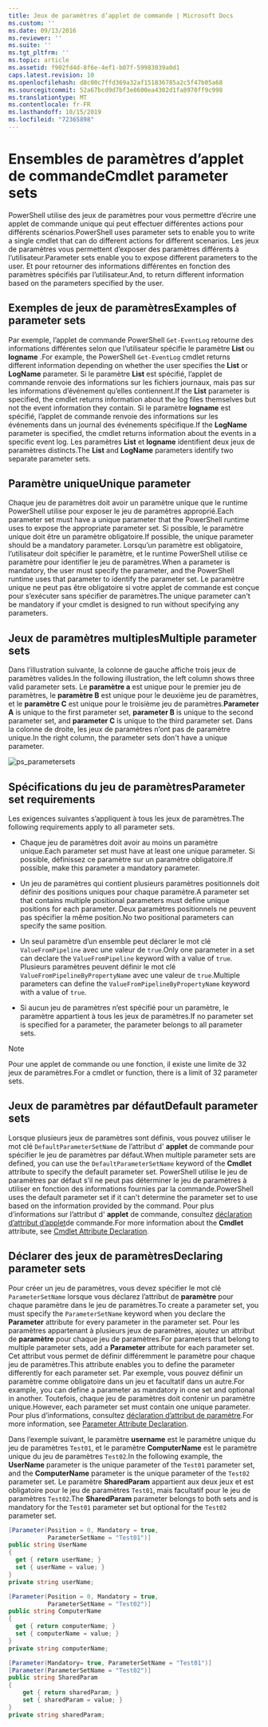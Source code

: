 ```yaml
---
title: Jeux de paramètres d’applet de commande | Microsoft Docs
ms.custom: ''
ms.date: 09/13/2016
ms.reviewer: ''
ms.suite: ''
ms.tgt_pltfrm: ''
ms.topic: article
ms.assetid: f902fd4d-8f6e-4ef1-b07f-59983039a0d1
caps.latest.revision: 10
ms.openlocfilehash: d8c00c7ffd369a32af151836785a2c5f47b05a68
ms.sourcegitcommit: 52a67bcd9d7bf3e8600ea4302d1fa8970ff9c998
ms.translationtype: MT
ms.contentlocale: fr-FR
ms.lasthandoff: 10/15/2019
ms.locfileid: "72365898"
---
```

# <a name="cmdlet-parameter-sets"></a><span data-ttu-id="cb326-102">Ensembles de paramètres d’applet de commande</span><span class="sxs-lookup"><span data-stu-id="cb326-102">Cmdlet parameter sets</span></span>

<span data-ttu-id="cb326-103">PowerShell utilise des jeux de paramètres pour vous permettre d’écrire une applet de commande unique qui peut effectuer différentes actions pour différents scénarios.</span><span class="sxs-lookup"><span data-stu-id="cb326-103">PowerShell uses parameter sets to enable you to write a single cmdlet that can do different actions for different scenarios.</span></span> <span data-ttu-id="cb326-104">Les jeux de paramètres vous permettent d’exposer des paramètres différents à l’utilisateur.</span><span class="sxs-lookup"><span data-stu-id="cb326-104">Parameter sets enable you to expose different parameters to the user.</span></span> <span data-ttu-id="cb326-105">Et pour retourner des informations différentes en fonction des paramètres spécifiés par l’utilisateur.</span><span class="sxs-lookup"><span data-stu-id="cb326-105">And, to return different information based on the parameters specified by the user.</span></span>

## <a name="examples-of-parameter-sets"></a><span data-ttu-id="cb326-106">Exemples de jeux de paramètres</span><span class="sxs-lookup"><span data-stu-id="cb326-106">Examples of parameter sets</span></span>

<span data-ttu-id="cb326-107">Par exemple, l’applet de commande PowerShell `Get-EventLog` retourne des informations différentes selon que l’utilisateur spécifie le paramètre **List** ou **logname** .</span><span class="sxs-lookup"><span data-stu-id="cb326-107">For example, the PowerShell `Get-EventLog` cmdlet returns different information depending on whether the user specifies the **List** or **LogName** parameter.</span></span> <span data-ttu-id="cb326-108">Si le paramètre **List** est spécifié, l’applet de commande renvoie des informations sur les fichiers journaux, mais pas sur les informations d’événement qu’elles contiennent.</span><span class="sxs-lookup"><span data-stu-id="cb326-108">If the **List** parameter is specified, the cmdlet returns information about the log files themselves but not the event information they contain.</span></span> <span data-ttu-id="cb326-109">Si le paramètre **logname** est spécifié, l’applet de commande renvoie des informations sur les événements dans un journal des événements spécifique.</span><span class="sxs-lookup"><span data-stu-id="cb326-109">If the **LogName** parameter is specified, the cmdlet returns information about the events in a specific event log.</span></span> <span data-ttu-id="cb326-110">Les paramètres **List** et **logname** identifient deux jeux de paramètres distincts.</span><span class="sxs-lookup"><span data-stu-id="cb326-110">The **List** and **LogName** parameters identify two separate parameter sets.</span></span>

## <a name="unique-parameter"></a><span data-ttu-id="cb326-111">Paramètre unique</span><span class="sxs-lookup"><span data-stu-id="cb326-111">Unique parameter</span></span>

<span data-ttu-id="cb326-112">Chaque jeu de paramètres doit avoir un paramètre unique que le runtime PowerShell utilise pour exposer le jeu de paramètres approprié.</span><span class="sxs-lookup"><span data-stu-id="cb326-112">Each parameter set must have a unique parameter that the PowerShell runtime uses to expose the appropriate parameter set.</span></span> <span data-ttu-id="cb326-113">Si possible, le paramètre unique doit être un paramètre obligatoire.</span><span class="sxs-lookup"><span data-stu-id="cb326-113">If possible, the unique parameter should be a mandatory parameter.</span></span> <span data-ttu-id="cb326-114">Lorsqu’un paramètre est obligatoire, l’utilisateur doit spécifier le paramètre, et le runtime PowerShell utilise ce paramètre pour identifier le jeu de paramètres.</span><span class="sxs-lookup"><span data-stu-id="cb326-114">When a parameter is mandatory, the user must specify the parameter, and the PowerShell runtime uses that parameter to identify the parameter set.</span></span> <span data-ttu-id="cb326-115">Le paramètre unique ne peut pas être obligatoire si votre applet de commande est conçue pour s’exécuter sans spécifier de paramètres.</span><span class="sxs-lookup"><span data-stu-id="cb326-115">The unique parameter can't be mandatory if your cmdlet is designed to run without specifying any parameters.</span></span>

## <a name="multiple-parameter-sets"></a><span data-ttu-id="cb326-116">Jeux de paramètres multiples</span><span class="sxs-lookup"><span data-stu-id="cb326-116">Multiple parameter sets</span></span>

<span data-ttu-id="cb326-117">Dans l’illustration suivante, la colonne de gauche affiche trois jeux de paramètres valides.</span><span class="sxs-lookup"><span data-stu-id="cb326-117">In the following illustration, the left column shows three valid parameter sets.</span></span> <span data-ttu-id="cb326-118">Le **paramètre a** est unique pour le premier jeu de paramètres, le **paramètre B** est unique pour le deuxième jeu de paramètres, et le **paramètre C** est unique pour le troisième jeu de paramètres.</span><span class="sxs-lookup"><span data-stu-id="cb326-118">**Parameter A** is unique to the first parameter set, **parameter B** is unique to the second parameter set, and **parameter C** is unique to the third parameter set.</span></span> <span data-ttu-id="cb326-119">Dans la colonne de droite, les jeux de paramètres n’ont pas de paramètre unique.</span><span class="sxs-lookup"><span data-stu-id="cb326-119">In the right column, the parameter sets don't have a unique parameter.</span></span>

![ps_parametersets](../media/ps-parametersets.gif)

## <a name="parameter-set-requirements"></a><span data-ttu-id="cb326-121">Spécifications du jeu de paramètres</span><span class="sxs-lookup"><span data-stu-id="cb326-121">Parameter set requirements</span></span>

<span data-ttu-id="cb326-122">Les exigences suivantes s’appliquent à tous les jeux de paramètres.</span><span class="sxs-lookup"><span data-stu-id="cb326-122">The following requirements apply to all parameter sets.</span></span>

- <span data-ttu-id="cb326-123">Chaque jeu de paramètres doit avoir au moins un paramètre unique.</span><span class="sxs-lookup"><span data-stu-id="cb326-123">Each parameter set must have at least one unique parameter.</span></span> <span data-ttu-id="cb326-124">Si possible, définissez ce paramètre sur un paramètre obligatoire.</span><span class="sxs-lookup"><span data-stu-id="cb326-124">If possible, make this parameter a mandatory parameter.</span></span>

- <span data-ttu-id="cb326-125">Un jeu de paramètres qui contient plusieurs paramètres positionnels doit définir des positions uniques pour chaque paramètre.</span><span class="sxs-lookup"><span data-stu-id="cb326-125">A parameter set that contains multiple positional parameters must define unique positions for each parameter.</span></span> <span data-ttu-id="cb326-126">Deux paramètres positionnels ne peuvent pas spécifier la même position.</span><span class="sxs-lookup"><span data-stu-id="cb326-126">No two positional parameters can specify the same position.</span></span>

- <span data-ttu-id="cb326-127">Un seul paramètre d’un ensemble peut déclarer le mot clé `ValueFromPipeline` avec une valeur de `true`.</span><span class="sxs-lookup"><span data-stu-id="cb326-127">Only one parameter in a set can declare the `ValueFromPipeline` keyword with a value of `true`.</span></span>
  <span data-ttu-id="cb326-128">Plusieurs paramètres peuvent définir le mot clé `ValueFromPipelineByPropertyName` avec une valeur de `true`.</span><span class="sxs-lookup"><span data-stu-id="cb326-128">Multiple parameters can define the `ValueFromPipelineByPropertyName` keyword with a value of `true`.</span></span>

- <span data-ttu-id="cb326-129">Si aucun jeu de paramètres n’est spécifié pour un paramètre, le paramètre appartient à tous les jeux de paramètres.</span><span class="sxs-lookup"><span data-stu-id="cb326-129">If no parameter set is specified for a parameter, the parameter belongs to all parameter sets.</span></span>

> [!NOTE]
> <span data-ttu-id="cb326-130">Pour une applet de commande ou une fonction, il existe une limite de 32 jeux de paramètres.</span><span class="sxs-lookup"><span data-stu-id="cb326-130">For a cmdlet or function, there is a limit of 32 parameter sets.</span></span>

## <a name="default-parameter-sets"></a><span data-ttu-id="cb326-131">Jeux de paramètres par défaut</span><span class="sxs-lookup"><span data-stu-id="cb326-131">Default parameter sets</span></span>

<span data-ttu-id="cb326-132">Lorsque plusieurs jeux de paramètres sont définis, vous pouvez utiliser le mot clé `DefaultParameterSetName` de l’attribut d' **applet** de commande pour spécifier le jeu de paramètres par défaut.</span><span class="sxs-lookup"><span data-stu-id="cb326-132">When multiple parameter sets are defined, you can use the `DefaultParameterSetName` keyword of the **Cmdlet** attribute to specify the default parameter set.</span></span> <span data-ttu-id="cb326-133">PowerShell utilise le jeu de paramètres par défaut s’il ne peut pas déterminer le jeu de paramètres à utiliser en fonction des informations fournies par la commande.</span><span class="sxs-lookup"><span data-stu-id="cb326-133">PowerShell uses the default parameter set if it can't determine the parameter set to use based on the information provided by the command.</span></span> <span data-ttu-id="cb326-134">Pour plus d’informations sur l’attribut d' **applet** de commande, consultez [déclaration d’attribut d’applet](./cmdlet-attribute-declaration.md)de commande.</span><span class="sxs-lookup"><span data-stu-id="cb326-134">For more information about the **Cmdlet** attribute, see [Cmdlet Attribute Declaration](./cmdlet-attribute-declaration.md).</span></span>

## <a name="declaring-parameter-sets"></a><span data-ttu-id="cb326-135">Déclarer des jeux de paramètres</span><span class="sxs-lookup"><span data-stu-id="cb326-135">Declaring parameter sets</span></span>

<span data-ttu-id="cb326-136">Pour créer un jeu de paramètres, vous devez spécifier le mot clé `ParameterSetName` lorsque vous déclarez l’attribut de **paramètre** pour chaque paramètre dans le jeu de paramètres.</span><span class="sxs-lookup"><span data-stu-id="cb326-136">To create a parameter set, you must specify the `ParameterSetName` keyword when you declare the **Parameter** attribute for every parameter in the parameter set.</span></span> <span data-ttu-id="cb326-137">Pour les paramètres appartenant à plusieurs jeux de paramètres, ajoutez un attribut de **paramètre** pour chaque jeu de paramètres.</span><span class="sxs-lookup"><span data-stu-id="cb326-137">For parameters that belong to multiple parameter sets, add a **Parameter** attribute for each parameter set.</span></span> <span data-ttu-id="cb326-138">Cet attribut vous permet de définir différemment le paramètre pour chaque jeu de paramètres.</span><span class="sxs-lookup"><span data-stu-id="cb326-138">This attribute enables you to define the parameter differently for each parameter set.</span></span> <span data-ttu-id="cb326-139">Par exemple, vous pouvez définir un paramètre comme obligatoire dans un jeu et facultatif dans un autre.</span><span class="sxs-lookup"><span data-stu-id="cb326-139">For example, you can define a parameter as mandatory in one set and optional in another.</span></span> <span data-ttu-id="cb326-140">Toutefois, chaque jeu de paramètres doit contenir un paramètre unique.</span><span class="sxs-lookup"><span data-stu-id="cb326-140">However, each parameter set must contain one unique parameter.</span></span> <span data-ttu-id="cb326-141">Pour plus d’informations, consultez [déclaration d’attribut de paramètre](parameter-attribute-declaration.md).</span><span class="sxs-lookup"><span data-stu-id="cb326-141">For more information, see [Parameter Attribute Declaration](parameter-attribute-declaration.md).</span></span>

<span data-ttu-id="cb326-142">Dans l’exemple suivant, le paramètre **username** est le paramètre unique du jeu de paramètres `Test01`, et le paramètre **ComputerName** est le paramètre unique du jeu de paramètres `Test02`.</span><span class="sxs-lookup"><span data-stu-id="cb326-142">In the following example, the **UserName** parameter is the unique parameter of the `Test01` parameter set, and the **ComputerName** parameter is the unique parameter of the `Test02` parameter set.</span></span> <span data-ttu-id="cb326-143">Le paramètre **SharedParam** appartient aux deux jeux et est obligatoire pour le jeu de paramètres `Test01`, mais facultatif pour le jeu de paramètres `Test02`.</span><span class="sxs-lookup"><span data-stu-id="cb326-143">The **SharedParam** parameter belongs to both sets and is mandatory for the `Test01` parameter set but optional for the `Test02` parameter set.</span></span>

```csharp
[Parameter(Position = 0, Mandatory = true,
           ParameterSetName = "Test01")]
public string UserName
{
  get { return userName; }
  set { userName = value; }
}
private string userName;

[Parameter(Position = 0, Mandatory = true,
           ParameterSetName = "Test02")]
public string ComputerName
{
  get { return computerName; }
  set { computerName = value; }
}
private string computerName;

[Parameter(Mandatory= true, ParameterSetName = "Test01")]
[Parameter(ParameterSetName = "Test02")]
public string SharedParam
{
    get { return sharedParam; }
    set { sharedParam = value; }
}
private string sharedParam;
```
